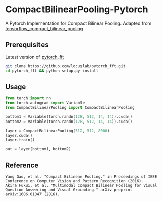 # CompactBilinearPooling-Pytorch

A Pytorch Implementation for Compact Bilinear Pooling. Adapted from [tensorflow_compact_bilinear_pooling](https://github.com/ronghanghu/tensorflow_compact_bilinear_pooling)


## Prerequisites

Latest version of [pytorch_fft](https://github.com/locuslab/pytorch_fft)

```bash
git clone https://github.com/locuslab/pytorch_fft.git
cd pytorch_fft && python setup.py install
```



## Usage

```python
from torch import nn
from torch.autograd import Variable
from CompactBilinearPooling import CompactBilinearPooling

bottom1 = Variable(torch.randn(128, 512, 14, 14)).cuda()
bottom2 = Variable(torch.randn(128, 512, 14, 14)).cuda()

layer = CompactBilinearPooling(512, 512, 8000)
layer.cuda()
layer.train()

out = layer(bottom1, bottom2)
```



## Reference

```
Yang Gao, et al. "Compact Bilinear Pooling." in Proceedings of IEEE Conference on Computer Vision and Pattern Recognition (2016).
Akira Fukui, et al. "Multimodal Compact Bilinear Pooling for Visual Question Answering and Visual Grounding." arXiv preprint arXiv:1606.01847 (2016).
```



